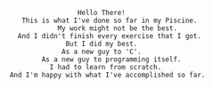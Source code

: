                                         Hello There!
                           This is what I've done so far in my Piscine.
                                    My work might not be the best.
                          And I didn't finish every exercise that I got.
                                      But I did my best.
                                     As a new guy to 'C'.
                                As a new guy to programming itself.
                                  I had to learn from scratch.
                        And I'm happy with what I've accomplished so far.
